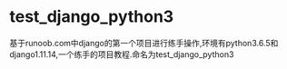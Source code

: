 # test_django_python3
基于runoob.com中django的第一个项目进行练手操作,环境有python3.6.5和django1.11.14,一个练手的项目教程.命名为test_django_python3
